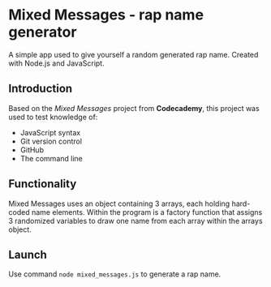 # Mixed Messages - rap name generator

A simple app used to give yourself a random generated rap name. Created with Node.js and JavaScript.

## Introduction

Based on the *Mixed Messages* project from **Codecademy**, this project was used to test knowledge of:

- JavaScript syntax
- Git version control
- GitHub
- The command line

## Functionality

Mixed Messages uses an object containing 3 arrays, each holding hard-coded name elements. Within the program is a factory function that assigns 3 randomized variables to draw one name from each array within the arrays object.

## Launch

Use command `node mixed_messages.js` to generate a rap name.
